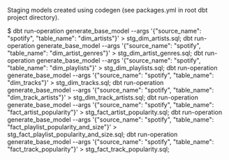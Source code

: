 Staging models created using codegen (see packages.yml in root dbt project directory).

$ dbt run-operation generate_base_model --args '{"source_name": "spotify", "table_name": "dim_artists"}' > stg_dim_artists.sql;
dbt run-operation generate_base_model --args '{"source_name": "spotify", "table_name": "dim_artist_genres"}' > stg_dim_artist_genres.sql;
dbt run-operation generate_base_model --args '{"source_name": "spotify", "table_name": "dim_playlists"}' > stg_dim_playlists.sql;
dbt run-operation generate_base_model --args '{"source_name": "spotify", "table_name": "dim_tracks"}' > stg_dim_tracks.sql;
dbt run-operation generate_base_model --args '{"source_name": "spotify", "table_name": "dim_track_artists"}' > stg_dim_track_artists.sql;
dbt run-operation generate_base_model --args '{"source_name": "spotify", "table_name": "fact_artist_popularity"}' > stg_fact_artist_popularity.sql;
dbt run-operation generate_base_model --args '{"source_name": "spotify", "table_name": "fact_playlist_popularity_and_size"}' > stg_fact_playlist_popularity_and_size.sql;
dbt run-operation generate_base_model --args '{"source_name": "spotify", "table_name": "fact_track_popularity"}' > stg_fact_track_popularity.sql;